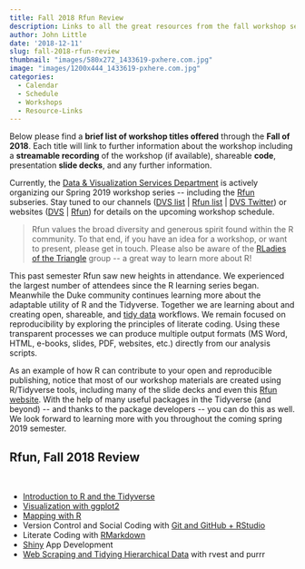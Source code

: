 ```yaml
---
title: Fall 2018 Rfun Review
description: Links to all the great resources from the fall workshop series
author: John Little
date: '2018-12-11'
slug: fall-2018-rfun-review
thumbnail: "images/580x272_1433619-pxhere.com.jpg"
image: "images/1200x444_1433619-pxhere.com.jpg"
categories:
  - Calendar
  - Schedule
  - Workshops
  - Resource-Links
---
```

<!-- image credit:  https://pxhere.com/en/photo/1433619  -->

Below please find a **brief list of workshop titles offered** through the **Fall of 2018**.  Each title will link to further information about the workshop including a **streamable recording** of the workshop (if available), shareable **code**, presentation **slide decks**, and any further information.  

Currently, the [Data & Visualization Services Department](https://library.duke.edu/data/) is actively organizing our Spring 2019 workshop series -- including the [Rfun](https://rfun.library.duke.edu/) subseries.  Stay tuned to our channels ([DVS list](https://lists.duke.edu/sympa/subscribe/dvs-announce) | [Rfun list](https://lists.duke.edu/sympa/subscribe/rfun) | [DVS Twitter](https://twitter.com/duke_data)) or websites ([DVS](https://library.duke.edu/data/) | [Rfun](https://rfun.library.duke.edu/)) for details on the upcoming workshop schedule.

> Rfun values the broad diversity and generous spirit found within the R community.  To that end, if you have an idea for a workshop, or want to present, please get in touch.  Please also be aware of the [RLadies of the Triangle](https://www.meetup.com/R-Ladies-RTP/) group -- a great way to learn more about R!

This past semester Rfun saw new heights in attendance.  We experienced the largest number of attendees since the R learning series began.  Meanwhile the Duke community continues learning more about the adaptable utility of R and the Tidyverse.  Together we are learning about and creating open, shareable, and [tidy data](https://en.wikipedia.org/wiki/Tidy_data) workflows.  We remain focused on reproducibility by exploring the principles of literate coding.  Using these transparent processes we can produce multiple output formats (MS Word, HTML, e-books, slides, PDF, websites, etc.) directly from our analysis scripts.

As an example of how R can contribute to your open and reproducible publishing, notice that most of our workshop materials are created using R/Tidyverse tools, including many of the slide decks and even this [Rfun website](https://rfun.library.duke.edu/).  With the help of many useful packages in the Tidyverse (and beyond) -- and thanks to the package developers --  you can do this as well.  We look forward to learning more with you throughout the coming spring 2019 semester.

## Rfun, Fall 2018 Review

&nbsp;

- [Introduction to R and the Tidyverse](https://rfun.library.duke.edu/portfolio/intro2r_workshop/)
- [Visualization with ggplot2](https://rfun.library.duke.edu/portfolio/ggplot_workshop/)
- [Mapping with R](https://rfun.library.duke.edu/portfolio/mapping_workshop/)
- Version Control and Social Coding with [Git and GitHub + RStudio](https://rfun.library.duke.edu/portfolio/git_workshop/)
- Literate Coding with [RMarkdown](https://rfun.library.duke.edu/portfolio/rmarkdown_workshop/)
- [Shiny](https://rfun.library.duke.edu/portfolio/shiny_workshop/) App Development
- [Web Scraping and Tidying Hierarchical Data](https://rfun.library.duke.edu/portfolio/scraping_workshop/)  with rvest and purrr 

 

    